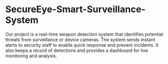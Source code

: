 # SecureEye-Smart-Surveillance-System
Our project is a real-time weapon detection system that identifies potential threats from surveillance or device cameras. The system sends instant alerts to security staff to enable quick response and prevent incidents. It also keeps a record of detections and provides a dashboard for live monitoring and analysis.
